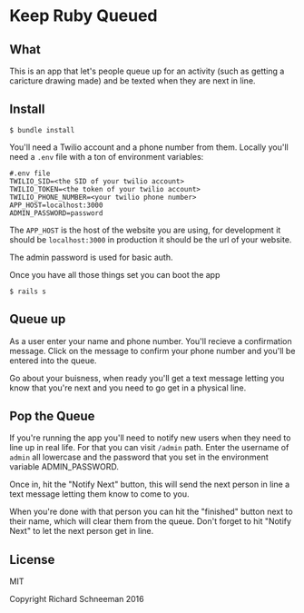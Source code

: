 # Keep Ruby Queued

## What

This is an app that let's people queue up for an activity (such as getting a caricture drawing made) and be texted when they are next in line.

## Install

```
$ bundle install
```

You'll need a Twilio account and a phone number from them. Locally you'll need a `.env` file with a ton of environment variables:

```
#.env file
TWILIO_SID=<the SID of your twilio account>
TWILIO_TOKEN=<the token of your twilio account>
TWILIO_PHONE_NUMBER=<your twilio phone number>
APP_HOST=localhost:3000
ADMIN_PASSWORD=password
```

The `APP_HOST` is the host of the website you are using, for development it should be `localhost:3000` in production it should be the url of your website.

The admin password is used for basic auth.

Once you have all those things set you can boot the app

```
$ rails s
```

## Queue up

As a user enter your name and phone number. You'll recieve a confirmation message. Click on the message to confirm your phone number and you'll be entered into the queue.

Go about your buisness, when ready you'll get a text message letting you know that you're next and you need to go get in a physical line.


## Pop the Queue

If you're running the app you'll need to notify new users when they need to line up in real life. For that you can visit `/admin` path. Enter the username of `admin` all lowercase and the password that you set in the environment variable ADMIN_PASSWORD.

Once in, hit the "Notify Next" button, this will send the next person in line a text message letting them know to come to you.

When you're done with that person you can hit the "finished" button next to their name, which will clear them from the queue. Don't forget to hit "Notify Next" to let the next person get in line.

## License

MIT

Copyright Richard Schneeman 2016